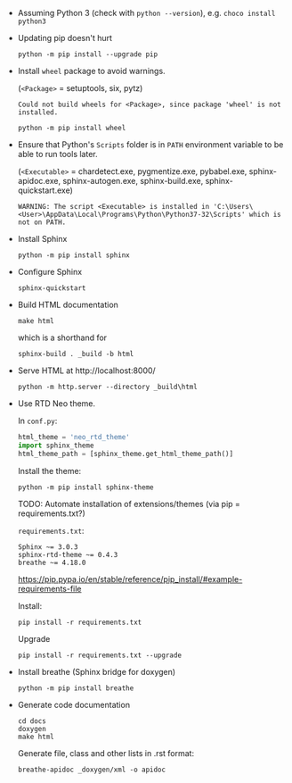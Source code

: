 
- Assuming Python 3 (check with `python --version`),
  e.g. `choco install python3`

- Updating pip doesn't hurt

  ```
  python -m pip install --upgrade pip
  ```

- Install `wheel` package to avoid warnings.

  (`<Package>` = setuptools, six, pytz)

  ```
  Could not build wheels for <Package>, since package 'wheel' is not installed.
  ```

  ```
  python -m pip install wheel
  ```

- Ensure that Python's `Scripts` folder is in `PATH` environment variable to
  be able to run tools later.

  (`<Executable>` = chardetect.exe, pygmentize.exe, pybabel.exe, sphinx-apidoc.exe,
  sphinx-autogen.exe, sphinx-build.exe, sphinx-quickstart.exe)

  ```
  WARNING: The script <Executable> is installed in 'C:\Users\<User>\AppData\Local\Programs\Python\Python37-32\Scripts' which is not on PATH.
  ```

- Install Sphinx

  ```
  python -m pip install sphinx
  ```

- Configure Sphinx

  ```
  sphinx-quickstart
  ```

- Build HTML documentation

  ```
  make html
  ```

  which is a shorthand for

  ```
  sphinx-build . _build -b html
  ```

- Serve HTML at http://localhost:8000/

  ```
  python -m http.server --directory _build\html
  ```

- Use RTD Neo theme.

  In `conf.py`:

  ```py
  html_theme = 'neo_rtd_theme'
  import sphinx_theme
  html_theme_path = [sphinx_theme.get_html_theme_path()]
  ```

  Install the theme:

  ```
  python -m pip install sphinx-theme
  ```

  TODO: Automate installation of extensions/themes (via pip = requirements.txt?)

  `requirements.txt`:

  ```
  Sphinx ~= 3.0.3
  sphinx-rtd-theme ~= 0.4.3
  breathe ~= 4.18.0
  ```

  https://pip.pypa.io/en/stable/reference/pip_install/#example-requirements-file

  Install:

  ```
  pip install -r requirements.txt
  ```

  Upgrade

  ```
  pip install -r requirements.txt --upgrade
  ```

- Install breathe (Sphinx bridge for doxygen)

  ```
  python -m pip install breathe
  ```

- Generate code documentation

  ```
  cd docs
  doxygen
  make html
  ```

  Generate file, class and other lists in .rst format:

  ```
  breathe-apidoc _doxygen/xml -o apidoc
  ```
